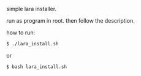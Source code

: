 simple lara installer.

run as program in root.
then follow the description.

how to run:
```bash
$ ./lara_install.sh
```
or

```bash
$ bash lara_install.sh
```

